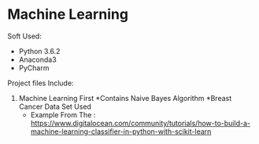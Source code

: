 # Machine Learning

Soft Used:
* Python 3.6.2
* Anaconda3
* PyCharm


Project files Include:

1. Machine Learning First
    *Contains Naive Bayes Algorithm
    *Breast Cancer Data Set Used
    * Example From The :
      https://www.digitalocean.com/community/tutorials/how-to-build-a-machine-learning-classifier-in-python-with-scikit-learn
